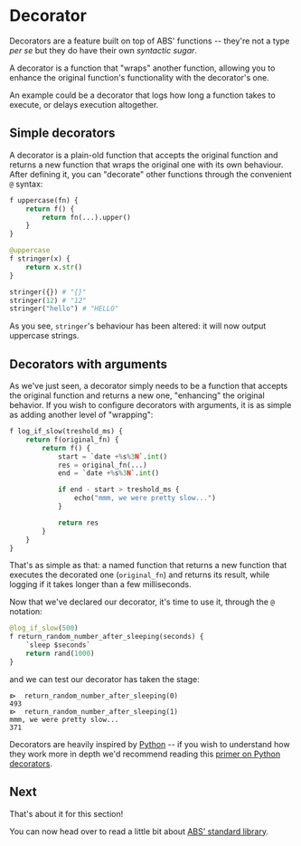 # Decorator

Decorators are a feature built on top of
ABS' functions -- they're not a type *per se*
but they do have their own *syntactic sugar*.

A decorator is a function that "wraps" another
function, allowing you to enhance the original
function's functionality with the decorator's
one.

An example could be a decorator that logs how
long a function takes to execute, or delays
execution altogether.

## Simple decorators

A decorator is a plain-old function that
accepts the original function and returns a new
function that wraps the original one with its
own behaviour. After defining it, you can
"decorate" other functions through the convenient
`@` syntax:

```py
f uppercase(fn) {
    return f() {
        return fn(...).upper()
    }
}

@uppercase
f stringer(x) {
    return x.str()
}

stringer({}) # "{}"
stringer(12) # "12"
stringer("hello") # "HELLO"
```

As you see, `stringer`'s behaviour has been altered:
it will now output uppercase strings.

## Decorators with arguments

As we've just seen, a decorator simply needs to
be a function that accepts the original
function and returns a new one, "enhancing"
the original behavior. If you wish to
configure decorators with arguments, it
is as simple as adding another level
of "wrapping":

```py
f log_if_slow(treshold_ms) {
    return f(original_fn) {
        return f() {
            start = `date +%s%3N`.int()
            res = original_fn(...)
            end = `date +%s%3N`.int()

            if end - start > treshold_ms {
                echo("mmm, we were pretty slow...")
            }

            return res
        }
    }
}
```

That's as simple as that: a named function 
that returns a new function that executes the
decorated one (`original_fn`) and returns its
result, while logging if it takes longer than
a few milliseconds.

Now that we've declared our decorator, it's time
to use it, through the `@` notation:

```py
@log_if_slow(500)
f return_random_number_after_sleeping(seconds) {
    `sleep $seconds`
    return rand(1000)
}
```

and we can test our decorator has taken the stage:

```console
⧐  return_random_number_after_sleeping(0)
493
⧐  return_random_number_after_sleeping(1)
mmm, we were pretty slow...
371
```

Decorators are heavily inspired by [Python](https://www.python.org/dev/peps/pep-0318/) -- if you wish to understand
how they work more in depth we'd recommend reading this [primer on Python decorators](https://realpython.com/primer-on-python-decorators).

## Next

That's about it for this section!

You can now head over to read a little bit about [ABS' standard library](/stdlib/intro).